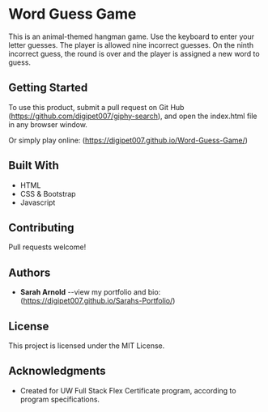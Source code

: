 # Word Guess Game

This is an animal-themed hangman game. Use the keyboard to enter your letter guesses. The player is allowed nine incorrect guesses.  On the ninth incorrect guess, the round is over and the player is assigned a new word to guess.  

## Getting Started

To use this product, submit a pull request on Git Hub (https://github.com/digipet007/giphy-search), and open the index.html file in any browser window. 

Or simply play online: (https://digipet007.github.io/Word-Guess-Game/)

## Built With

* HTML
* CSS & Bootstrap
* Javascript

## Contributing

Pull requests welcome!

## Authors

* **Sarah Arnold** --view my portfolio and bio: (https://digipet007.github.io/Sarahs-Portfolio/)

## License

This project is licensed under the MIT License.

## Acknowledgments

* Created for UW Full Stack Flex Certificate program, according to program specifications.
